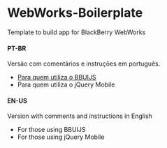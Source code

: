 WebWorks-Boilerplate
====================

Template to build app for BlackBerry WebWorks

#### PT-BR
Versão com comentários e instruções em português.

* [Para quem utiliza o BBUIJS](https://github.com/jotaefe/WebWorks-Boilerplate/tree/master/pt-br/BBUIJS)
* Para quem utiliza o jQuery Mobile

#### EN-US
Version with comments and instructions in English

* For those using BBUIJS
* For those using jQuery Mobile